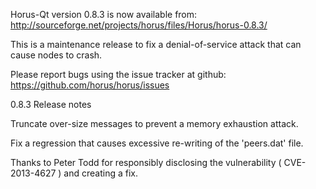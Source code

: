 Horus-Qt version 0.8.3 is now available from:
  http://sourceforge.net/projects/horus/files/Horus/horus-0.8.3/

This is a maintenance release to fix a denial-of-service attack that
can cause nodes to crash.

Please report bugs using the issue tracker at github:
  https://github.com/horus/horus/issues

0.8.3 Release notes

Truncate over-size messages to prevent a memory exhaustion attack.

Fix a regression that causes excessive re-writing of the 'peers.dat' file.


Thanks to Peter Todd for responsibly disclosing the vulnerability
( CVE-2013-4627 ) and creating a fix.
